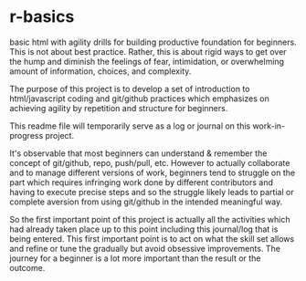 # r-basics

basic html with agility drills for building productive foundation for beginners.  This is not about best practice.  Rather, this is about rigid ways to get over the hump and diminish the feelings of fear, intimidation, or overwhelming amount of information, choices, and complexity.

The purpose of this project is to develop a set of introduction to html/javascript coding and git/github practices which emphasizes on achieving agility by repetition and structure for beginners.

This readme file will temporarily serve as a log or journal on this work-in-progress project.  

It's observable that most beginners can understand & remember the concept of git/github, repo, push/pull, etc. However to actually collaborate and to manage different versions of work, beginners tend to struggle on the part which requires infringing work done by different contributors and having to execute precise steps and so the struggle likely leads to partial or complete aversion from using git/github in the intended meaningful way.

So the first important point of this project is actually all the activities which had already taken place up to this point including this journal/log that is being entered.  This first important point is to act on what the skill set allows and refine or tune the gradually but avoid obsessive improvements.  The journey for a beginner is a lot more important than the result or the outcome.
